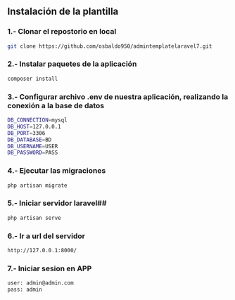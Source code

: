 ## Instalación de la plantilla

### 1.- Clonar el repostorio en local

```bash
git clone https://github.com/osbaldo950/admintemplatelaravel7.git
```

### 2.- Instalar paquetes de la aplicación

```bash
composer install
```

### 3.- Configurar archivo .env de nuestra aplicación, realizando la conexión a la base de datos

```bash
DB_CONNECTION=mysql
DB_HOST=127.0.0.1
DB_PORT=3306
DB_DATABASE=BD
DB_USERNAME=USER
DB_PASSWORD=PASS
```

### 4.- Ejecutar las migraciones

```bash
php artisan migrate
```

### 5.- Iniciar servidor laravel##

```bash
php artisan serve
```

### 6.- Ir a url del servidor

```bash
http://127.0.0.1:8000/
```

### 7.- Iniciar sesion en APP

```bash
user: admin@admin.com
pass: admin
```

